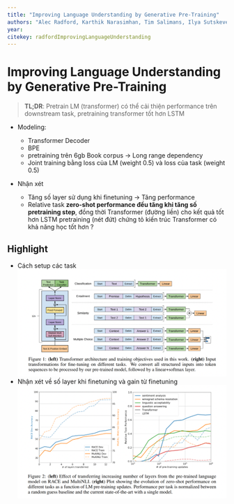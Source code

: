 ```yaml
---
title: "Improving Language Understanding by Generative Pre-Training"
authors: "Alec Radford, Karthik Narasimhan, Tim Salimans, Ilya Sutskever"
year: 
citekey: radfordImprovingLanguageUnderstanding
---
```


# Improving Language Understanding by Generative Pre-Training
> **TL;DR**:  Pretrain LM (transformer) có thể cải thiện performance trên downstream task, pretraining transformer tốt hơn LSTM 

- Modeling:
  - Transformer Decoder
  - BPE
  - pretraining trên 6gb Book corpus -> Long range dependency
  - Joint training bằng loss của LM (weight 0.5) và loss của task (weight 0.5)

- Nhận xét
    - Tăng số layer sử dụng khi finetuning -> Tăng performance
    - Relative task **zero-shot performance đều tăng khi tăng số pretraining step**, đồng thời Transformer (đường liền) cho kết quả tốt hơn LSTM pretraining (nét đứt) chứng tỏ kiến trúc Transformer có khả năng học tốt hơn ?


## Highlight
- Cách setup các task ![](./static/images/2021-05-01-19-33-20.png)
- Nhận xét về số layer khi finetuning và gain từ finetuning ![](./static/images/2021-05-01-19-44-31.png)
